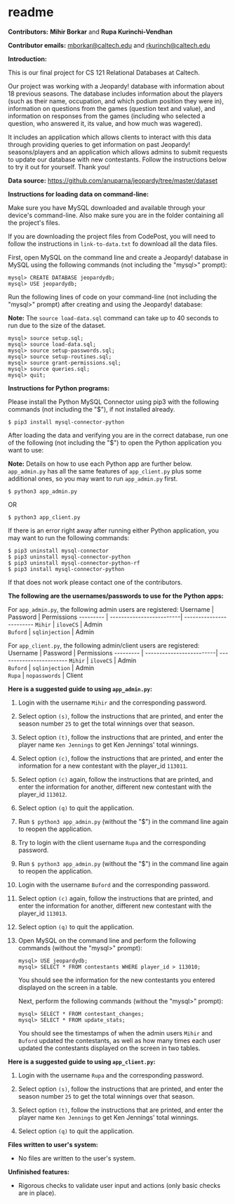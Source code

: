 # readme

**Contributors:** **Mihir Borkar** and **Rupa Kurinchi-Vendhan**

**Contributor emails:** mborkar@caltech.edu and rkurinch@caltech.edu

**Introduction:**

This is our final project for CS 121 Relational Databases at Caltech.

Our project was working with a Jeopardy! database with information about 18 previous seasons.
The database includes information about the players (such as their name, occupation, and which
podium position they were in), information on questions from the games (question text and value),
and information on responses from the games (including who selected a question, who answered it,
its value, and how much was wagered). 

It includes an application which allows clients to
interact with this data through providing queries to get information on past Jeopardy!
seasons/players and an application which allows admins to submit requests to update our database with new contestants. 
Follow the instructions below to try it out for yourself. Thank you!


**Data source:** 
https://github.com/anuparna/jeopardy/tree/master/dataset



**Instructions for loading data on command-line:**

Make sure you have MySQL downloaded and available through your
device's command-line. Also make sure you are in the folder containing all the project's
files. 

If you are downloading the project files from CodePost, you will need to follow the instructions in ```link-to-data.txt``` fo download all the data files.

First, open MySQL on the command line and create a Jeopardy! database in MySQL using the following commands (not including the "mysql>" prompt):
```
mysql> CREATE DATABASE jeopardydb;
mysql> USE jeopardydb;
```

Run the following lines of code on your command-line (not including the "mysql>" prompt)
after creating and using the Jeopardy! database:

**Note:** The ```source load-data.sql``` command can take up to 40 seconds to run due to the size of the dataset.

```
mysql> source setup.sql;
mysql> source load-data.sql;
mysql> source setup-passwords.sql;
mysql> source setup-routines.sql;
mysql> source grant-permissions.sql;
mysql> source queries.sql;
mysql> quit;
```

**Instructions for Python programs:**

Please install the Python MySQL Connector using pip3 with the following commands (not including the "$"), if not installed already.
```
$ pip3 install mysql-connector-python
```

After loading the data and verifying you are in the correct database, 
run one of the following (not including the "$") to open the Python application you want to use:

**Note:** Details on how to use each Python app are further below. ```app_admin.py``` has all the same features of ```app_client.py``` plus some additional ones, so
you may want to run ```app_admin.py``` first.

```
$ python3 app_admin.py
```
OR
```
$ python3 app_client.py
```

If there is an error right away after running either Python application, you may want to run the following commands:
```
$ pip3 uninstall mysql-connector
$ pip3 uninstall mysql-connector-python
$ pip3 uninstall mysql-connector-python-rf
$ pip3 install mysql-connector-python
```

If that does not work please contact one of the contributors.

**The following are the usernames/passwords to use for the Python apps:**

For ```app_admin.py```, the following admin users are registered:
Username  | Password                 |  Permissions
--------- | -------------------------| ------------------------
```Mihir```     | ```iloveCS```      | Admin       
```Buford```    | ```sqlinjection``` | Admin       

For ```app_client.py```, the following admin/client users are registered:
Username  | Password                 |  Permissions
--------- | -------------------------| ------------------------
```Mihir```     | ```iloveCS```      | Admin       
```Buford```    | ```sqlinjection``` | Admin       
```Rupa```      | ```nopasswords```  | Client      


**Here is a suggested guide to using ```app_admin.py```:**
    
1. Login with the username ```Mihir``` and the corresponding password.
    
2. Select option ```(s)```, follow the instructions that are printed, and enter the season number ```25``` to get the total winnings over that season.
    
3. Select option ```(t)```, follow the instructions that are printed, and enter the player name ```Ken Jennings``` to get Ken Jennings' total winnings.
    
4. Select option ```(c)```, follow the instructions that are printed, and enter the information for a new contestant with the player_id ```113011```.
    
5. Select option ```(c)``` again, follow the instructions that are printed, and enter the information for another, different new contestant with the player_id ```113012```.
    
6. Select option ```(q)``` to quit the application.
    
7. Run ```$ python3 app_admin.py``` (without the "$") in the command line again to reopen the application.
    
8. Try to login with the client username ```Rupa``` and the corresponding password.
    
9. Run ```$ python3 app_admin.py``` (without the "$") in the command line again to reopen the application.
    
10. Login with the username ```Buford``` and the corresponding password.
    
11. Select option ```(c)``` again, follow the instructions that are printed, and enter the information for another, different new contestant with the player_id ```113013```.
    
12.  Select option ```(q)``` to quit the application.
    
13. Open MySQL on the command line and perform the following commands (without the "mysql>" prompt):
    ```
    mysql> USE jeopardydb;
    mysql> SELECT * FROM contestants WHERE player_id > 113010;
    ```
    You should see the information for the new contestants you entered displayed on the screen in a table.
        
    Next, perform the following commands (without the "mysql>" prompt): 
    ```
    mysql> SELECT * FROM contestant_changes;
    mysql> SELECT * FROM update_stats;
    ```
    You should see the timestamps of when the admin users ```Mihir``` and ```Buford``` updated the contestants,
    as well as how many times each user updated the contestants displayed on the screen in two tables.
    
        
**Here is a suggested guide to using ```app_client.py```:**
1. Login with the username ```Rupa``` and the corresponding password.
    
2. Select option ```(s)```, follow the instructions that are printed, and enter the season number ```25``` to get the total winnings over that season.
    
3. Select option ```(t)```, follow the instructions that are printed, and enter the player name ```Ken Jennings``` to get Ken Jennings' total winnings.
    
4. Select option ```(q)``` to quit the application.


**Files written to user's system:**
- No files are written to the user's system.


**Unfinished features:**
- Rigorous checks to validate user input and actions (only basic checks are in place).
